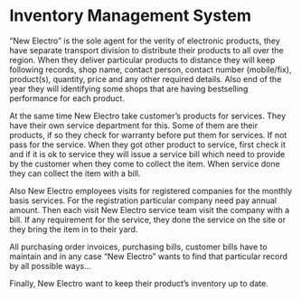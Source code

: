 # Inventory Management System
 
 “New Electro” is the sole agent for the verity of electronic products, they have separate transport division to distribute their products to all over the region. When they deliver particular products to distance they will keep following records, shop name, contact person, contact number (mobile/fix), product(s), quantity, price and any other required details. Also end of the year they will identifying some shops that are having bestselling performance for each product.

At the same time New Electro take customer’s products for services. They have their own service department for this. Some of them are their products, if so they check for warranty before put them for services. If not pass for the service. When they got other product to service, first check it and if it is ok to service they will issue a service bill which need to provide by the customer when they come to collect the item. When service done they can collect the item with a bill. 

Also New Electro employees visits for registered companies for the monthly basis services. For the registration particular company need pay annual amount. Then each visit New Electro service team visit the company with a bill. If any requirement for the service, they done the service on the site or they bring the item in to their yard. 

All purchasing order invoices, purchasing bills, customer bills have to maintain and in any case “New Electro” wants to find that particular record by all possible ways…

Finally, New Electro want to keep their product’s inventory up to date.

